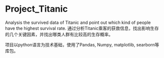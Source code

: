 # Project_Titanic
Analysis the survived data of Titanic and point out which kind of people have the highest survival rate.
通过分析Titanic乘客的获救信息，找出影响生存的几个关键因素，并找出哪类人群有比较高的生存概率。

项目以python语言为技术基础，使用了Pandas, Numpy, matplotlib, searborn等库包。
